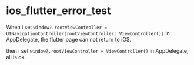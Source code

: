 # ios_flutter_error_test

When i set ```window?.rootViewController = UINavigationController(rootViewController: ViewController())``` in AppDelegate, the flutter page can not return to iOS.

then i set ```window?.rootViewController = ViewController()``` in AppDelegate, all is ok.
